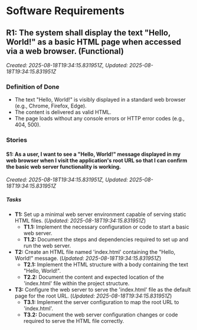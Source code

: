 # Software Requirements

## R1: The system shall display the text "Hello, World!" as a basic HTML page when accessed via a web browser. (Functional)
_Created: 2025-08-18T19:34:15.831951Z, Updated: 2025-08-18T19:34:15.831951Z_

### Definition of Done
- The text "Hello, World!" is visibly displayed in a standard web browser (e.g., Chrome, Firefox, Edge).
- The content is delivered as valid HTML.
- The page loads without any console errors or HTTP error codes (e.g., 404, 500).

### Stories
#### S1: As a user, I want to see a "Hello, World!" message displayed in my web browser when I visit the application's root URL so that I can confirm the basic web server functionality is working.
_Created: 2025-08-18T19:34:15.831951Z, Updated: 2025-08-18T19:34:15.831951Z_

##### Tasks
- **T1:** Set up a minimal web server environment capable of serving static HTML files. (_Updated: 2025-08-18T19:34:15.831951Z_)
  - **T1.1:** Implement the necessary configuration or code to start a basic web server.
  - **T1.2:** Document the steps and dependencies required to set up and run the web server.
- **T2:** Create an HTML file named 'index.html' containing the "Hello, World!" message. (_Updated: 2025-08-18T19:34:15.831951Z_)
  - **T2.1:** Implement the HTML structure with a body containing the text "Hello, World!".
  - **T2.2:** Document the content and expected location of the 'index.html' file within the project structure.
- **T3:** Configure the web server to serve the 'index.html' file as the default page for the root URL. (_Updated: 2025-08-18T19:34:15.831951Z_)
  - **T3.1:** Implement the server configuration to map the root URL to 'index.html'.
  - **T3.2:** Document the web server configuration changes or code required to serve the HTML file correctly.
